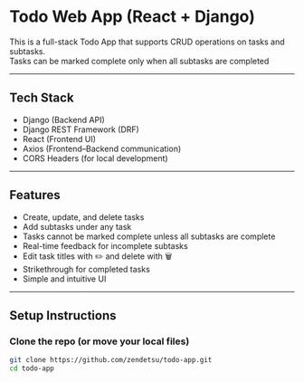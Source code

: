 # Todo Web App (React + Django)

This is a full-stack Todo App that supports CRUD operations on tasks and subtasks.  
Tasks can be marked complete only when all subtasks are completed

---

## Tech Stack

- Django (Backend API)
- Django REST Framework (DRF)
- React (Frontend UI)
- Axios (Frontend–Backend communication)
- CORS Headers (for local development)

---

## Features

- Create, update, and delete tasks
- Add subtasks under any task
- Tasks cannot be marked complete unless all subtasks are complete
- Real-time feedback for incomplete subtasks
- Edit task titles with ✏️ and delete with 🗑️
- Strikethrough for completed tasks
- Simple and intuitive UI

---

## Setup Instructions

### Clone the repo (or move your local files)

```bash
git clone https://github.com/zendetsu/todo-app.git
cd todo-app
